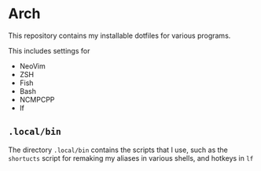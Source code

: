# Arch 
This repository contains my installable dotfiles for various programs.

This includes settings for

+ NeoVim
+ ZSH
+ Fish
+ Bash
+ NCMPCPP
+ lf

## `.local/bin`
The directory `.local/bin` contains the scripts that I use, such as the `shortucts` script for remaking my aliases in various shells, and hotkeys in `lf`
